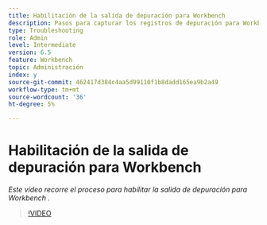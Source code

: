 ```yaml
---
title: Habilitación de la salida de depuración para Workbench
description: Pasos para capturar los registros de depuración para Workbench
type: Troubleshooting
role: Admin
level: Intermediate
version: 6.5
feature: Workbench
topic: Administración
index: y
source-git-commit: 462417d384c4aa5d99110f1b8dadd165ea9b2a49
workflow-type: tm+mt
source-wordcount: '36'
ht-degree: 5%

---
```



# Habilitación de la salida de depuración para Workbench

*Este vídeo recorre el proceso para habilitar la salida de depuración para Workbench .*

>[!VIDEO](https://video.tv.adobe.com/v/335497?quality=9&learn=on)
